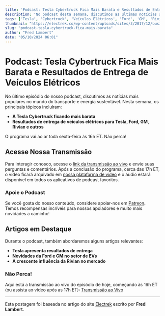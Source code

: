 ```yaml
---
title: 'Podcast: Tesla Cybertruck Fica Mais Barata e Resultados de Entrega de Veículos Elétricos'
description: 'No podcast desta semana, discutimos as últimas notícias sobre a Tesla Cybertruck, a redução de preços e as entregas de veículos elétricos da Tesla, Ford, GM, Rivian e muito mais!'
tags: ['Tesla', 'Cybertruck', 'Veículos Elétricos', 'Ford', 'GM', 'Rivian', 'Notícias de Carros', 'Podcast']
thumbnail: "https://electrek.co/wp-content/uploads/sites/3/2017/12/business_card-1.jpg?quality=82&strip=all&w=1600"
slug: "podcast-tesla-cybertruck-fica-mais-barata"
author: "Fred Lambert"
date: "05/10/2024 06:01"
---
```


# Podcast: Tesla Cybertruck Fica Mais Barata e Resultados de Entrega de Veículos Elétricos

No último episódio do nosso podcast, discutimos as notícias mais populares no mundo do transporte e energia sustentável. Nesta semana, os principais tópicos incluíram:

- **A Tesla Cybertruck ficando mais barata**
- **Resultados de entrega de veículos elétricos para Tesla, Ford, GM, Rivian e outros**

O programa vai ao ar toda sexta-feira às 16h ET. Não perca!

## Acesse Nossa Transmissão
Para interagir conosco, acesse o [link da transmissão ao vivo](#) e envie suas perguntas e comentários. Após a conclusão do programa, cerca das 17h ET, o vídeo ficará arquivado em [nossa plataforma de vídeo](#) e o áudio estará disponível em todos os aplicativos de podcast favoritos.

### Apoie o Podcast
Se você gosta do nosso conteúdo, considere apoiar-nos em [Patreon](#). Temos recompensas incríveis para nossos apoiadores e muito mais novidades a caminho!

## Artigos em Destaque
Durante o podcast, também abordaremos alguns artigos relevantes:
- **Tesla apresenta resultados de entrega**
- **Novidades da Ford e GM no setor de EVs**
- **A crescente influência da Rivian no mercado**

### Não Perca!
Aqui está a transmissão ao vivo do episódio de hoje, começando às 16h ET (ou assista ao vídeo após as 17h ET): [Transmissão ao Vivo](#)

---
Esta postagem foi baseada no artigo do site [Electrek](https://electrek.co/2024/10/04/podcast-tesla-cybertruck-gets-cheaper-ev-delivery-results-for-tesla-ford-gm-rivian-and-more/) escrito por **Fred Lambert**.
